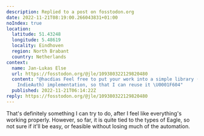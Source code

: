 ```yaml
---
description: Replied to a post on fosstodon.org
date: 2022-11-21T08:19:00.266043831+01:00
noIndex: true
location:
  latitude: 51.43248
  longitude: 5.48619
  locality: Eindhoven
  region: North Brabant
  country: Netherlands
context:
  name: Jan-Lukas Else
  url: https://fosstodon.org/@jle/109380322129820480
  content: "@hacdias Feel free to put your work into a simple library (like with your
    IndieAuth) implementation, so that I can reuse it \U0001F604"
  published: 2022-11-21T06:14:22Z
reply: https://fosstodon.org/@jle/109380322129820480
---
```


That's definitely something I can try to do, after I feel like everything's working properly. However, so far, it is quite tied to the types of Eagle, so not sure if it'll be easy, or feasible without losing much of the automation.
